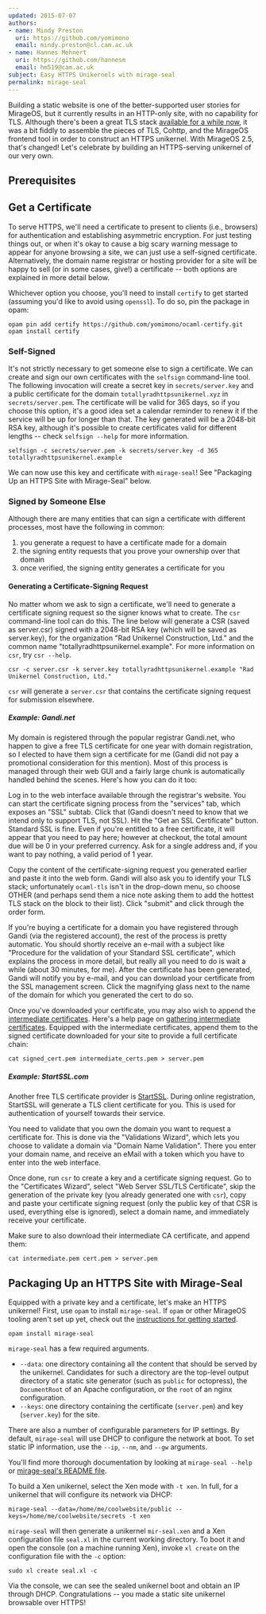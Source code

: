 ```yaml
---
updated: 2015-07-07
authors:
- name: Mindy Preston
  uri: https://github.com/yomimono
  email: mindy.preston@cl.cam.ac.uk
- name: Hannes Mehnert
  uri: https://github.com/hannesm
  email: hm519@cam.ac.uk
subject: Easy HTTPS Unikernels with mirage-seal
permalink: mirage-seal
---
```


Building a static website is one of the better-supported user stories for MirageOS, but it currently results in an HTTP-only site, with no capability for TLS.  Although there's been a great TLS stack [available for a while now](https://mirage.io/blog/introducing-ocaml-tls), it was a bit fiddly to assemble the pieces of TLS, Cohttp, and the MirageOS frontend tool in order to construct an HTTPS unikernel.  With MirageOS 2.5, that's changed!  Let's celebrate by building an HTTPS-serving unikernel of our very own.

## Prerequisites

## Get a Certificate

To serve HTTPS, we'll need a certificate to present to clients (i.e., browsers) for authentication and establishing asymmetric encryption. For just testing things out, or when it's okay to cause a big scary warning message to appear for anyone browsing a site, we can just use a self-signed certificate.  Alternatively, the domain name registrar or hosting provider for a site will be happy to sell (or in some cases, give!) a certificate -- both options are explained in more detail below.

Whichever option you choose, you'll need to install `certify` to get started (assuming you'd like to avoid using `openssl`).  To do so, pin the package in opam:

```
opam pin add certify https://github.com/yomimono/ocaml-certify.git
opam install certify
```

### Self-Signed

It's not strictly necessary to get someone else to sign a certificate. We can create and sign our own certificates with the `selfsign` command-line tool.  The following invocation will create a secret key in `secrets/server.key` and a public certificate for the domain `totallyradhttpsunikernel.xyz` in `secrets/server.pem`.  The certificate will be valid for 365 days, so if you choose this option, it's a good idea set a calendar reminder to renew it if the service will be up for longer than that.  The key generated will be a 2048-bit RSA key, although it's possible to create certificates valid for different lengths -- check `selfsign --help` for more information.

```
selfsign -c secrets/server.pem -k secrets/server.key -d 365 totallyradhttpsunikernel.example
```

We can now use this key and certificate with `mirage-seal`!  See "Packaging Up an HTTPS Site with Mirage-Seal" below.

### Signed by Someone Else

Although there are many entities that can sign a certificate with different processes, most have the following in common:

1) you generate a request to have a certificate made for a domain
2) the signing entity requests that you prove your ownership over that domain
3) once verified, the signing entity generates a certificate for you

#### Generating a Certificate-Signing Request

No matter whom we ask to sign a certificate, we'll need to generate a certificate signing request so the signer knows what to create.  The `csr` command-line tool can do this.  The line below will generate a CSR (saved as server.csr) signed with a 2048-bit RSA key (which will be saved as server.key), for the organization "Rad Unikernel Construction, Ltd." and the common name "totallyradhttpsunikernel.example".  For more information on `csr`, try `csr --help`.

```
csr -c server.csr -k server.key totallyradhttpsunikernel.example "Rad Unikernel Construction, Ltd."
```

`csr` will generate a `server.csr` that contains the certificate signing request for submission elsewhere.

##### Example: Gandi.net

My domain is registered through the popular registrar Gandi.net, who happen to give a free TLS certificate for one year with domain registration, so I elected to have them sign a certificate for me (Gandi did not pay a promotional consideration for this mention).  Most of this process is managed through their web GUI and a fairly large chunk is automatically handled behind the scenes.  Here's how you can do it too:

Log in to the web interface available through the registrar's website.  You can start the certificate signing process from the "services" tab, which exposes an "SSL" subtab.  Click that (Gandi doesn't need to know that we intend only to support TLS, not SSL).  Hit the "Get an SSL Certificate" button.  Standard SSL is fine.  Even if you're entitled to a free certificate, it will appear that you need to pay here; however at checkout, the total amount due will be 0 in your preferred currency.  Ask for a single address and, if you want to pay nothing, a valid period of 1 year.

Copy the content of the certificate-signing request you generated earlier and paste it into the web form.  Gandi will also ask you to identify your TLS stack; unfortunately `ocaml-tls` isn't in the drop-down menu, so choose OTHER (and perhaps send them a nice note asking them to add the hottest TLS stack on the block to their list).  Click "submit" and click through the order form.

If you're buying a certificate for a domain you have registered through Gandi (via the registered account), the rest of the process is pretty automatic.  You should shortly receive an e-mail with a subject like "Procedure for the validation of your Standard SSL certificate", which explains the process in more detail, but really all you need to do is wait a while (about 30 minutes, for me).  After the certificate has been generated, Gandi will notify you by e-mail, and you can download your certificate from the SSL management screen.  Click the magnifying glass next to the name of the domain for which you generated the cert to do so.

Once you've downloaded your certificate, you may also wish to append the [intermediate certificates](https://en.wikipedia.org/wiki/Intermediate_certificate_authorities).  Here's a help page on [gathering intermediate certificates](https://wiki.gandi.net/en/ssl/intermediate).  Equipped with the intermediate certificates, append them to the signed certificate downloaded for your site to provide a full certificate chain:

```
cat signed_cert.pem intermediate_certs.pem > server.pem
```

##### Example: StartSSL.com

Another free TLS certificate provider is [StartSSL](https://www.startssl.com).  During online registration, StartSSL will generate a TLS client certificate for you.  This is used for authentication of yourself towards their service.

You need to validate that you own the domain you want to request a certificate for.  This is done via the "Validations Wizard", which lets you choose to validate a domain via "Domain Name Validation".  There you enter your domain name, and receive an eMail with a token which you have to enter into the web interface.

Once done, run `csr` to create a key and a certificate signing request.  Go to the "Certificates Wizard", select "Web Server SSL/TLS Certificate", skip the generation of the private key (you already generated one with `csr`), copy and paste your certificate signing request (only the public key of that CSR is used, everything else is ignored), select a domain name, and immediately receive your certificate.

Make sure to also download their intermediate CA certificate, and append them:

```
cat intermediate.pem cert.pem > server.pem
```

## Packaging Up an HTTPS Site with Mirage-Seal

Equipped with a private key and a certificate, let's make an HTTPS unikernel!  First, use `opam` to install `mirage-seal`.  If `opam` or other MirageOS tooling aren't set up yet, check out the [instructions for getting started](https://mirage.io/docs/install).

```
opam install mirage-seal
```

`mirage-seal` has a few required arguments. 

* `--data`: one directory containing all the content that should be served by the unikernel.  Candidates for such a directory are the top-level output directory of a static site generator (such as `public` for octopress), the `DocumentRoot` of an Apache configuration, or the `root` of an nginx configuration.
* `--keys`: one directory containing the certificate (`server.pem`) and key (`server.key`) for the site.

There are also a number of configurable parameters for IP settings.  By default, `mirage-seal` will use DHCP to configure the network at boot.  To set static IP information, use the `--ip`, `--nm`, and `--gw` arguments.

You'll find more thorough documentation by looking at `mirage-seal --help` or [mirage-seal's README file](https://github.com/mirage/mirage-seal/blob/master/README.md).

To build a Xen unikernel, select the Xen mode with `-t xen`.  In full, for a unikernel that will configure its network via DHCP:

```
mirage-seal --data=/home/me/coolwebsite/public --keys=/home/me/coolwebsite/secrets -t xen
```

`mirage-seal` will then generate a unikernel `mir-seal.xen` and a Xen configuration file `seal.xl` in the current working directory.  To boot it and open the console (on a machine running Xen), invoke `xl create` on the configuration file with the `-c` option:

```
sudo xl create seal.xl -c
```

Via the console, we can see the sealed unikernel boot and obtain an IP through DHCP.  Congratulations -- you made a static site unikernel browsable over HTTPS!

